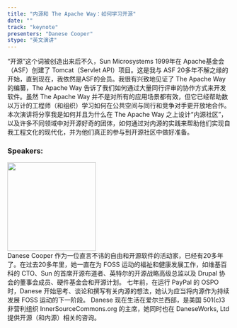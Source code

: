 ```yaml
---
title: "内源和 The Apache Way：如何学习开源"
date: "" 
track: "keynote"
presenters: "Danese Cooper"
stype: "英文演讲"
---
```

“开源”这个词被创造出来后不久，Sun Microsystems 1999年在 Apache基金会（ASF）创建了 Tomcat（Servlet API）项目。这是我与 ASF 20多年不解之缘的开始，直到现在，我依然是ASF的会员。我很有兴致地见证了 The Apache Way 的编纂，The Apache Way 告诉了我们如何通过大量同行评审的协作方式来开发软件。虽然 The Apache Way 并不是对所有的应用场景都有效，但它已经帮助数以万计的工程师（和组织）学习如何在公共空间与同行和竞争对手更开放地合作。本次演讲将分享我是如何并且为什么在 The Apache Way 之上设计“内源社区”，以及许多不同领域中对开源好奇的团体，如何通过对内源的实践来帮助他们实现自我工程文化的现代化，并为他们真正的参与到开源社区中做好准备。
### Speakers: 
<img src="images/speaker/2001.png" width="200" />
<br>
Danese Cooper 作为一位直言不讳的自由和开源软件的活动家，已经有20多年了。在过去20多年里，她一直在为 FOSS 运动的福祉和健康发展工作，如维基百科的 CTO、Sun 的首席开源布道者、英特尔的开源战略高级总监以及 Drupal 协会的董事会成员、硬件基金会和开源计划。 七年前，在运行 PayPal 的 OSPO 时，Danese 开始思考、谈论和撰写有关内源的想法，她认为应当将内源作为持续发展 FOSS 运动的下一阶段。 Danese 现在生活在爱尔兰西部，是美国 501(c)3 非营利组织 InnerSourceCommons.org 的主席，她同时也在 DaneseWorks, Ltd 提供开源（和内源）相关的咨询。
